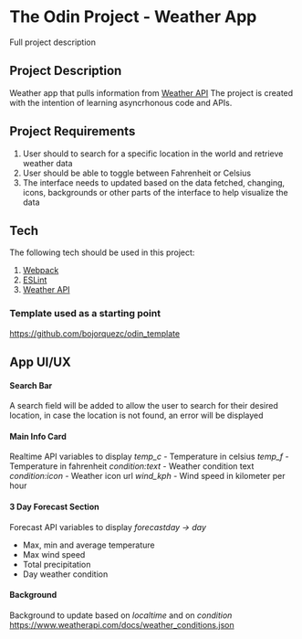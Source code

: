 # The Odin Project - Weather App
Full project description

## Project Description
Weather app that pulls information from [Weather API](https://www.weatherapi.com/)
The project is created with the intention of learning asyncrhonous code and APIs.

## Project Requirements
1. User should to search for a specific location in the world and retrieve weather data
2. User should be able to toggle between Fahrenheit or Celsius
3. The interface needs to updated based on the data fetched, changing, icons, backgrounds or other parts of the interface to help visualize the data

## Tech
The following tech should be used in this project:
1. [Webpack](https://webpack.js.org/)
2. [ESLint](https://eslint.org/)
3. [Weather API](https://www.weatherapi.com/)

### Template used as a starting point
https://github.com/bojorquezc/odin_template

## App UI/UX
#### Search Bar
A search field will be added to allow the user to search for their desired location, in case the location is not found, an error will be displayed

#### Main Info Card
Realtime API variables to display
*temp_c* - Temperature in celsius
*temp_f* - Temperature in fahrenheit
*condition:text* - Weather condition text
*condition:icon* - Weather icon url
*wind_kph* - Wind speed in kilometer per hour

#### 3 Day Forecast Section
Forecast API variables to display
*forecastday -> day*
- Max, min and average temperature
- Max wind speed
- Total precipitation
- Day weather condition

#### Background
Background to update based on *localtime* and on *condition*
https://www.weatherapi.com/docs/weather_conditions.json